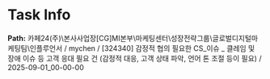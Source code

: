 # Task Info

**Path:** 카페24(주)\본사사업장\[CG]MI본부\마케팅센터\성장전략그룹\글로벌디지털마케팅팀\인플루언서 / mychen / [324340] 감정적 협의 필요한 CS_이슈 _ 클레임 및 장애 이슈 등 고객 응대 필요 건 (감정적 대응, 고객 상태 파악, 언어 톤 조절 등이 필요) / 2025-09-01_00-00-00

